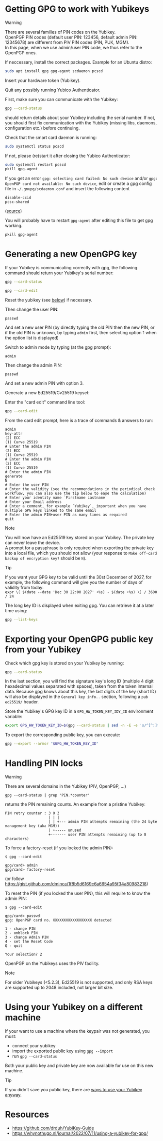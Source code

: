 # Getting GPG to work with Yubikeys

> [!Warning]  
> There are several families of PIN codes on the Yubikey.  
> OpenPGP PIN codes (default user PIN: 123456, default admin PIN: 12345678) are different from PIV PIN codes (PIN, PUK, MGM).  
> In this page, when we use admin/user PIN code, we thus refer to the OpenPGP ones.

If neccessary, install the correct packages. Example for an Ubuntu distro:
```bash
sudo apt install gpg gpg-agent scdaemon pcscd
```

Insert your hardware token (Yubikey).

Quit any possibly running Yubico Authenticator.

First, make sure you can communicate with the Yubikey:
```bash
gpg --card-status
```
should return details about your Yubikey including the serial number. If not, you should first fix communication with the Yubikey (missing libs, daemons, configuration etc.) before continuing.

Check that the smart card daemon is running:
```bash
sudo systemctl status pcscd
```

If not, please (re)start it after closing the Yubico Authenticator:
```bash
sudo systemctl restart pcscd
pkill gpg-agent
```

If you get an error `gpg: selecting card failed: No such device` and/or `gpg: OpenPGP card not available: No such device`, edit or create a gpg config file in `~/.gnupg/scdaemon.conf` and insert the following content
```
disable-ccid
pcsc-shared
```
([source](https://blog.markushuber.org/2024/09/12/yubikeys-with-gnupg-on-ubuntu-24-04/))

You will probably have to restart `gpg-agent` after editing this file to get gpg working.

```bash
pkill gpg-agent
```

# Generating a new OpenGPG key

If your Yubikey is communicating correctly with gpg, the following command should return your Yubikey's serial number:
```bash
gpg --card-status
```

```bash
gpg --card-edit
```

Reset the yubikey (see [below](#handling-pin-locks)) if necessary.

Then change the user PIN:
```
passwd
```

And set a new user PIN (by directly typing the old PIN then the new PIN, or if the old PIN is unknown, by typing `admin` first, then selecting option 1 when the option list is displayed)

Switch to admin mode by typing (at the gpg prompt):
```
admin
```

Then change the admin PIN:
```
passwd
```

And set a new admin PIN with option 3.

Generate a new Ed25519/Cv25519 keyset:

Enter the "card edit" command line tool:
```bash
gpg --card-edit
```

From the card edit prompt, here is a trace of commands & answers to run:
```
admin
key-attr
(2) ECC
(1) Curve 25519
# Enter the admin PIN
(2) ECC
(1) Curve 25519
# Enter the admin PIN
(2) ECC
(1) Curve 25519
# Enter the admin PIN
generate
N
# Enter the user PIN
# Enter the validity (see the recommendations in the periodical check workflow, you can also use the tip below to ease the calculation)
# Enter your identity name `Firstname Lastname`
# Enter your Email address
# Enter a comment, for example `Yubikey`, important when you have multiple GPG keys linked to the same email
# Enter the admin PIN+user PIN as many times as required
quit
```

> [!Note]  
> You will now have an Ed25519 key stored on your Yubikey. The private key can never leave the device.  
> A prompt for a passphrase is only required when exporting the private key into a local file, which you should not allow (your response to `Make off-card backup of encryption key?` should be `N`).

> [!Tip]  
> If you want your GPG key to be valid until the 30st December of 2027, for example, the following command will give you the number of days of validity from today:  
> `expr \( $(date --date 'Dec 30 22:00 2027' +%s) - $(date +%s) \) / 3600 / 24`

The long key ID is displayed when exiting gpg. You can retrieve it at a later time using:
```bash
gpg --list-keys
```

# Exporting your OpenGPG public key from your Yubikey

Check which gpg key is stored on your Yubikey by running:
```bash
gpg --card-status
```

In the last section, you will find the signature key's long ID (multiple 4 digit hexadecimal values separated with spaces), taken from the token internal data.
Because gpg knows about this key, the last digits of the key (short ID) will also be displayed in the `General key info..` section, following a `pub ed25519/` header.

Store the Yubikey's GPG key ID in a `GPG_HW_TOKEN_KEY_IDY_ID` environment variable:
```bash
export GPG_HW_TOKEN_KEY_ID=$(gpg --card-status | sed -n -E -e 's/^[^:]*sign[^:]*:[[:blank:]]*((:?[[:xdigit:]]{4}[[:blank:]]*){10})/\1/pi') && echo "$GPG_HW_TOKEN_KEY_ID"
```

To export the corresponding public key, you can execute:
```bash
gpg --export --armor "$GPG_HW_TOKEN_KEY_ID"
```

# Handling PIN locks

> [!Warning]  
> There are several domains in the Yubikey (PIV, OpenPGP, ...)
>


```
gpg --card-status | grep 'PIN.*counter'
```

returns the PIN remaining counts.
An example from a pristine Yubikey:
```
PIN retry counter : 3 0 3
                    | | |
                    | | +--- admin PIN attempts remaining (the 24 byte management key (aka MGM))
                    | +----- unused
                    +------- user PIN attempts remaining (up to 8 characters)
```

To force a factory-reset (if you locked the admin PIN):
```
$ gpg --card-edit

gpg/card> admin
gpg/card> factory-reset
```
(or follow https://gist.github.com/dminca/1f8b5d6169c6a6654a95f34a80983218)

To reset the PIN (if you locked the user PIN), this will require to know the admin PIN:
```
$ gpg --card-edit

gpg/card> passwd
gpg: OpenPGP card no. XXXXXXXXXXXXXXXXXX detected

1 - change PIN
2 - unblock PIN
3 - change Admin PIN
4 - set the Reset Code
Q - quit

Your selection? 2
```

OpenPGP on the Yubikeys uses the PIV facility.

> [!Note]  
> For older Yubikeys (<5.2.3), Ed25519 is not supported, and only RSA keys are supported up to 2048 included, not larger bit size.

# Using your Yubikey on a different machine

If your want to use a machine where the keypair was not generated, you must:
* connect your yubikey
* import the exported public key using `gpg --import`
* run `gpg --card-status`

Both your public key and private key are now available for use on this new machine.

> [!Tip]  
> If you didn't save you public key, there are [ways to use your Yubikey anyway](https://www.nicksherlock.com/2021/08/recovering-lost-gpg-public-keys-from-your-yubikey/).

# Resources

* https://github.com/drduh/YubiKey-Guide
* https://whynothugo.nl/journal/2022/07/11/using-a-yubikey-for-gpg/
